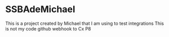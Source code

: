 # SSBAdeMichael
This is a project created by Michael that I am using to test integrations 
This is not my code
github webhook to Cx P8
